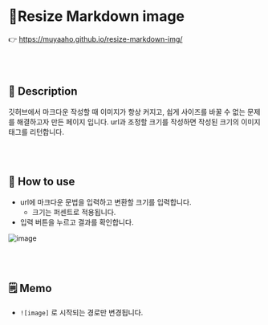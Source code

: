 # 📏Resize Markdown image

👉 https://muyaaho.github.io/resize-markdown-img/

<br><br>

## 📖 Description

깃허브에서 마크다운 작성할 때 이미지가 항상 커지고, 쉽게 사이즈를 바꿀 수 없는 문제를 해결하고자 만든 페이지 입니다.
url과 조정할 크기를 작성하면 작성된 크기의 이미지 태그를 리턴합니다.

<br><br>

## 🐥 How to use

- url에 마크다운 문법을 입력하고 변환할 크기를 입력합니다.
    - 크기는 퍼센트로 적용됩니다.
- 입력 버튼을 누르고 결과를 확인합니다.

![image](https://github.com/muyaaho/resize-markdown-img/assets/76798969/a9ceb76d-9b3a-4793-9825-fd725beed170)

<br><br>

## 🗒️ Memo

- `![image]` 로 시작되는 경로만 변경됩니다.
